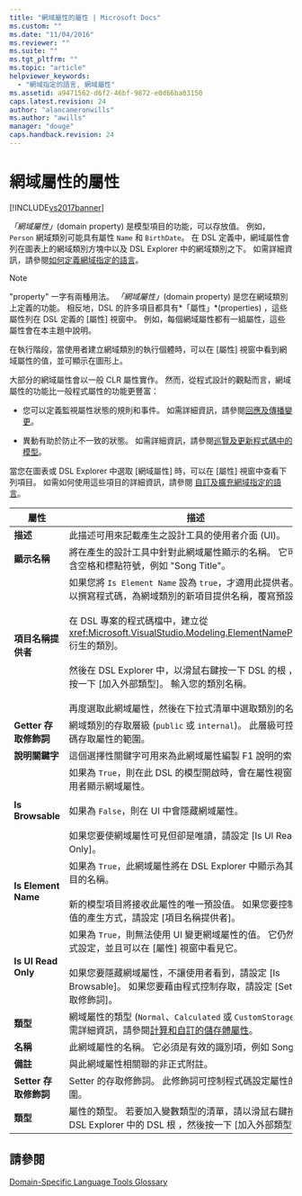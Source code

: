 ```yaml
---
title: "網域屬性的屬性 | Microsoft Docs"
ms.custom: ""
ms.date: "11/04/2016"
ms.reviewer: ""
ms.suite: ""
ms.tgt_pltfrm: ""
ms.topic: "article"
helpviewer_keywords: 
  - "網域指定的語言, 網域屬性"
ms.assetid: a9471562-d6f2-46bf-9872-e0d66ba03150
caps.latest.revision: 24
author: "alancameronwills"
ms.author: "awills"
manager: "douge"
caps.handback.revision: 24
---
```

# 網域屬性的屬性
[!INCLUDE[vs2017banner](../code-quality/includes/vs2017banner.md)]

*「網域屬性」*\(domain property\) 是模型項目的功能，可以存放值。  例如，`Person` 網域類別可能具有屬性 `Name` 和 `BirthDate`。  在 DSL 定義中，網域屬性會列在圖表上的網域類別方塊中以及 DSL Explorer 中的網域類別之下。  如需詳細資訊，請參閱[如何定義網域指定的語言](../modeling/how-to-define-a-domain-specific-language.md)。  
  
> [!NOTE]
>  "property" 一字有兩種用法。  *「網域屬性」*\(domain property\) 是您在網域類別上定義的功能。  相反地，DSL 的許多項目都具有*「屬性」*\(properties\) ，這些屬性列在 DSL 定義的 \[屬性\] 視窗中。  例如，每個網域屬性都有一組屬性，這些屬性會在本主題中說明。  
  
 在執行階段，當使用者建立網域類別的執行個體時，可以在 \[屬性\] 視窗中看到網域屬性的值，並可顯示在圖形上。  
  
 大部分的網域屬性會以一般 CLR 屬性實作。  然而，從程式設計的觀點而言，網域屬性的功能比一般程式屬性的功能更豐富：  
  
-   您可以定義監視屬性狀態的規則和事件。  如需詳細資訊，請參閱[回應及傳播變更](../modeling/responding-to-and-propagating-changes.md)。  
  
-   異動有助於防止不一致的狀態。  如需詳細資訊，請參閱[巡覽及更新程式碼中的模型](../modeling/navigating-and-updating-a-model-in-program-code.md)。  
  
 當您在圖表或 DSL Explorer 中選取 \[網域屬性\] 時，可以在 \[屬性\] 視窗中查看下列項目。  如需如何使用這些項目的詳細資訊，請參閱 [自訂及擴充網域指定的語言](../modeling/customizing-and-extending-a-domain-specific-language.md)。  
  
|屬性|描述|預設值|  
|--------|--------|---------|  
|**描述**|此描述可用來記載產生之設計工具的使用者介面 \(UI\)。|\<無\>|  
|**顯示名稱**|將在產生的設計工具中針對此網域屬性顯示的名稱。  它可以包含空格和標點符號，例如 "Song Title"。|\<無\>|  
|**項目名稱提供者**|如果您將 `Is Element Name` 設為 `true`，才適用此提供者。  您可以撰寫程式碼，為網域類別的新項目提供名稱，覆寫預設行為。<br /><br /> 在 DSL 專案的程式碼檔中，建立從 <xref:Microsoft.VisualStudio.Modeling.ElementNameProvider> 衍生的類別。<br /><br /> 然後在 DSL Explorer 中，以滑鼠右鍵按一下 DSL 的根 ，然後按一下 \[加入外部類型\]。  輸入您的類別名稱。<br /><br /> 再度選取此網域屬性，然後在下拉式清單中選取類別的名稱。|\<無\>|  
|**Getter 存取修飾詞**|網域類別的存取層級 \(`public` 或 `internal`\)。  此層級可控制程式碼存取屬性的範圍。|`public`|  
|**說明關鍵字**|這個選擇性關鍵字可用來為此網域屬性編製 F1 說明的索引。|\<無\>|  
|**Is Browsable**|如果為 `True`，則在此 DSL 的模型開啟時，會在屬性視窗中向使用者顯示網域屬性。<br /><br /> 如果為 `False`，則在 UI 中會隱藏網域屬性。<br /><br /> 如果您要使網域屬性可見但卻是唯讀，請設定 \[Is UI Read Only\]。|`True`|  
|**Is Element Name**|如果為 `True`，此網域屬性將在 DSL Explorer 中顯示為其模型項目的名稱。<br /><br /> 新的模型項目將接收此屬性的唯一預設值。  如果您要控制這些值的產生方式，請設定 \[項目名稱提供者\]。|`False`|  
|**Is UI Read Only**|如果為 `True`，則無法使用 UI 變更網域屬性的值。  它仍然可由程式設定，並且可以在 \[屬性\] 視窗中看見它。<br /><br /> 如果您要隱藏網域屬性，不讓使用者看到，請設定 \[Is Browsable\]。  如果您要藉由程式控制存取，請設定 \[Setter 存取修飾詞\]。|`False`|  
|**類型**|網域屬性的類型 \(`Normal`、`Calculated` 或 `CustomStorage`\)。  如需詳細資訊，請參閱[計算和自訂的儲存體屬性](../modeling/calculated-and-custom-storage-properties.md)。|`Normal`|  
|**名稱**|此網域屬性的名稱。  它必須是有效的識別項，例如 SongTitle。|\<無\>|  
|**備註**|與此網域屬性相關聯的非正式附註。|\<無\>|  
|**Setter 存取修飾詞**|Setter 的存取修飾詞。  此修飾詞可控制程式碼設定屬性的範圍。|`public`|  
|**類型**|屬性的類型。  若要加入變數類型的清單，請以滑鼠右鍵按一下 DSL Explorer 中的 DSL 根 ，然後按一下 \[加入外部類型\]。|`String`|  
  
## 請參閱  
 [Domain\-Specific Language Tools Glossary](http://msdn.microsoft.com/zh-tw/ca5e84cb-a315-465c-be24-76aa3df276aa)